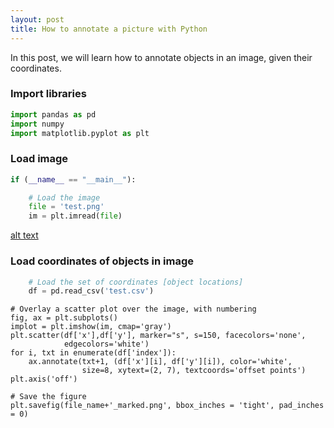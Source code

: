 ```yaml
---
layout: post
title: How to annotate a picture with Python
---
```


In this post, we will learn how to annotate objects in an image, given their coordinates.

### Import libraries

```python     
import pandas as pd
import numpy
import matplotlib.pyplot as plt
```  
###  Load image
```python  
if (__name__ == "__main__"):

    # Load the image
    file = 'test.png'
    im = plt.imread(file)
```
[alt text](https://github.com/adam-p/markdown-here/raw/master/src/common/images/icon48.png "Logo Title Text 1")

### Load coordinates of objects in image  
```python
    # Load the set of coordinates [object locations] 
    df = pd.read_csv('test.csv')
```


    # Overlay a scatter plot over the image, with numbering
    fig, ax = plt.subplots()
    implot = plt.imshow(im, cmap='gray')
    plt.scatter(df['x'],df['y'], marker="s", s=150, facecolors='none',
                edgecolors='white')
    for i, txt in enumerate(df['index']):
        ax.annotate(txt+1, (df['x'][i], df['y'][i]), color='white', 
                    size=8, xytext=(2, 7), textcoords='offset points')
    plt.axis('off')

    # Save the figure
    plt.savefig(file_name+'_marked.png', bbox_inches = 'tight', pad_inches = 0)
```
